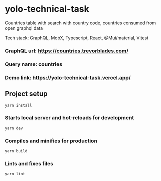 # yolo-technical-task

Countries table with search with country code, countries consumed from open graphql data

Tech stack: GraphQL, MobX, Typescript, React, @Mui/material, Vitest

### GraphQL url: https://countries.trevorblades.com/

### Query name: countries

### Demo link: https://yolo-technical-task.vercel.app/

## Project setup

```
yarn install
```

### Starts local server and hot-reloads for development

```
yarn dev
```

### Compiles and minifies for production

```
yarn build
```

### Lints and fixes files

```
yarn lint
```
